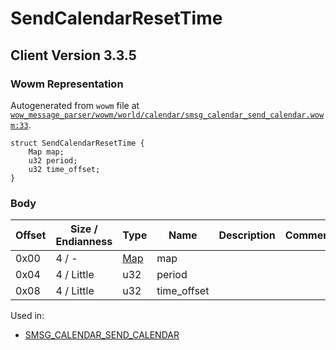 # SendCalendarResetTime

## Client Version 3.3.5

### Wowm Representation

Autogenerated from `wowm` file at [`wow_message_parser/wowm/world/calendar/smsg_calendar_send_calendar.wowm:33`](https://github.com/gtker/wow_messages/tree/main/wow_message_parser/wowm/world/calendar/smsg_calendar_send_calendar.wowm#L33).
```rust,ignore
struct SendCalendarResetTime {
    Map map;
    u32 period;
    u32 time_offset;
}
```
### Body

| Offset | Size / Endianness | Type | Name | Description | Comment |
| ------ | ----------------- | ---- | ---- | ----------- | ------- |
| 0x00 | 4 / - | [Map](map.md) | map |  |  |
| 0x04 | 4 / Little | u32 | period |  |  |
| 0x08 | 4 / Little | u32 | time_offset |  |  |


Used in:
* [SMSG_CALENDAR_SEND_CALENDAR](smsg_calendar_send_calendar.md)

